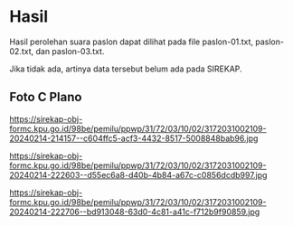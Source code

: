 # Hasil

Hasil perolehan suara paslon dapat dilihat pada file paslon-01.txt, paslon-02.txt, dan paslon-03.txt.

Jika tidak ada, artinya data tersebut belum ada pada SIREKAP.

## Foto C Plano

https://sirekap-obj-formc.kpu.go.id/98be/pemilu/ppwp/31/72/03/10/02/3172031002109-20240214-214157--c604ffc5-acf3-4432-8517-5008848bab96.jpg

https://sirekap-obj-formc.kpu.go.id/98be/pemilu/ppwp/31/72/03/10/02/3172031002109-20240214-222603--d55ec6a8-d40b-4b84-a67c-c0856dcdb997.jpg

https://sirekap-obj-formc.kpu.go.id/98be/pemilu/ppwp/31/72/03/10/02/3172031002109-20240214-222706--bd913048-63d0-4c81-a41c-f712b9f90859.jpg
